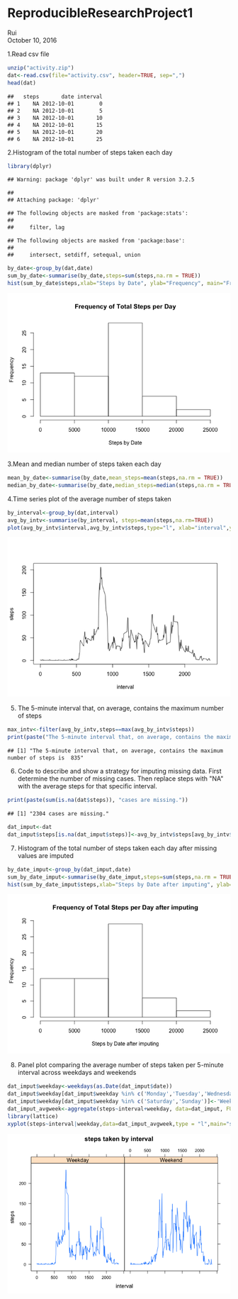 # ReproducibleResearchProject1
Rui  
October 10, 2016  


1.Read csv file

```r
unzip("activity.zip")
dat<-read.csv(file="activity.csv", header=TRUE, sep=",")
head(dat)
```

```
##   steps       date interval
## 1    NA 2012-10-01        0
## 2    NA 2012-10-01        5
## 3    NA 2012-10-01       10
## 4    NA 2012-10-01       15
## 5    NA 2012-10-01       20
## 6    NA 2012-10-01       25
```

2.Histogram of the total number of steps taken each day

```r
library(dplyr)
```

```
## Warning: package 'dplyr' was built under R version 3.2.5
```

```
## 
## Attaching package: 'dplyr'
```

```
## The following objects are masked from 'package:stats':
## 
##     filter, lag
```

```
## The following objects are masked from 'package:base':
## 
##     intersect, setdiff, setequal, union
```

```r
by_date<-group_by(dat,date)   
sum_by_date<-summarise(by_date,steps=sum(steps,na.rm = TRUE))
hist(sum_by_date$steps,xlab="Steps by Date", ylab="Frequency", main="Frequency of Total Steps per Day")
```

![](ReproducibleProject1_files/figure-html/unnamed-chunk-2-1.png)<!-- -->

3.Mean and median number of steps taken each day

```r
mean_by_date<-summarise(by_date,mean_steps=mean(steps,na.rm = TRUE))
median_by_date<-summarise(by_date,median_steps=median(steps,na.rm = TRUE))
```

4.Time series plot of the average number of steps taken

```r
by_interval<-group_by(dat,interval)
avg_by_intv<-summarise(by_interval, steps=mean(steps,na.rm=TRUE))
plot(avg_by_intv$interval,avg_by_intv$steps,type="l", xlab="interval",ylab="steps")
```

![](ReproducibleProject1_files/figure-html/unnamed-chunk-4-1.png)<!-- -->

5. The 5-minute interval that, on average, contains the maximum number of steps

```r
max_intv<-filter(avg_by_intv,steps==max(avg_by_intv$steps))
print(paste("The 5-minute interval that, on average, contains the maximum number of steps is ", max_intv$interval))
```

```
## [1] "The 5-minute interval that, on average, contains the maximum number of steps is  835"
```

6. Code to describe and show a strategy for imputing missing data. First determine the number of missing cases. Then replace steps with "NA" with the average steps for that specific interval.

```r
print(paste(sum(is.na(dat$steps)), "cases are missing."))
```

```
## [1] "2304 cases are missing."
```

```r
dat_imput<-dat
dat_imput$steps[is.na(dat_imput$steps)]<-avg_by_intv$steps[avg_by_intv$interval==dat_imput$interval[is.na(dat_imput$steps)]]
```

7. Histogram of the total number of steps taken each day after missing values are imputed

```r
by_date_imput<-group_by(dat_imput,date)   
sum_by_date_imput<-summarise(by_date_imput,steps=sum(steps,na.rm = TRUE))
hist(sum_by_date_imput$steps,xlab="Steps by Date after imputing", ylab="Frequency", main="Frequency of Total Steps per Day after imputing")
```

![](ReproducibleProject1_files/figure-html/unnamed-chunk-7-1.png)<!-- -->

8. Panel plot comparing the average number of steps taken per 5-minute interval across weekdays and weekends

```r
dat_imput$weekday<-weekdays(as.Date(dat_imput$date))
dat_imput$weekday[dat_imput$weekday %in% c('Monday','Tuesday','Wednesday','Thursday','Friday')]<-'Weekday'
dat_imput$weekday[dat_imput$weekday %in% c('Saturday','Sunday')]<-'Weekend'
dat_imput_avgweek<-aggregate(steps~interval+weekday, data=dat_imput, FUN = mean)
library(lattice)
xyplot(steps~interval|weekday,data=dat_imput_avgweek,type = "l",main="steps taken by interval")
```

![](ReproducibleProject1_files/figure-html/unnamed-chunk-8-1.png)<!-- -->

